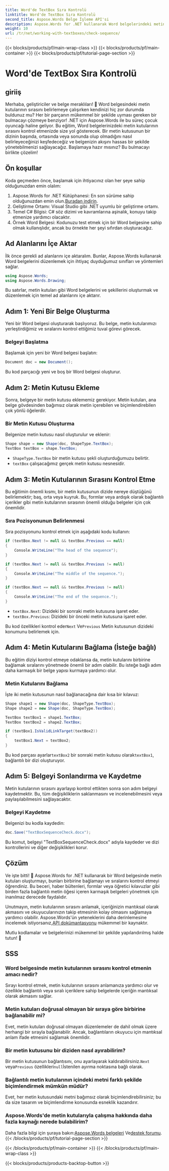 ```yaml
---
title: Word'de TextBox Sıra Kontrolü
linktitle: Word'de TextBox Sıra Kontrolü
second_title: Aspose.Words Belge İşleme API'si
description: Aspose.Words for .NET kullanarak Word belgelerindeki metin kutularının sırasını nasıl kontrol edeceğinizi keşfedin. Belge akışında ustalaşmak için ayrıntılı kılavuzumuzu izleyin!
weight: 10
url: /tr/net/working-with-textboxes/check-sequence/
---
```


{{< blocks/products/pf/main-wrap-class >}}
{{< blocks/products/pf/main-container >}}
{{< blocks/products/pf/tutorial-page-section >}}

# Word'de TextBox Sıra Kontrolü

## giriiş

Merhaba, geliştiriciler ve belge meraklıları! 🌟 Word belgesindeki metin kutularının sırasını belirlemeye çalışırken kendinizi hiç zor durumda buldunuz mu? Her bir parçanın mükemmel bir şekilde uyması gereken bir bulmacayı çözmeye benziyor! .NET için Aspose.Words ile bu süreç çocuk oyuncağı haline geliyor. Bu eğitim, Word belgelerinizdeki metin kutularının sırasını kontrol etmenizde size yol gösterecek. Bir metin kutusunun bir dizinin başında, ortasında veya sonunda olup olmadığını nasıl belirleyeceğinizi keşfedeceğiz ve belgenizin akışını hassas bir şekilde yönetebilmenizi sağlayacağız. Başlamaya hazır mısınız? Bu bulmacayı birlikte çözelim!

## Ön koşullar

Koda geçmeden önce, başlamak için ihtiyacınız olan her şeye sahip olduğunuzdan emin olalım:

1.  Aspose.Words for .NET Kütüphanesi: En son sürüme sahip olduğunuzdan emin olun.[Buradan indirin](https://releases.aspose.com/words/net/).
2. Geliştirme Ortamı: Visual Studio gibi .NET uyumlu bir geliştirme ortamı.
3. Temel C# Bilgisi: C# söz dizimi ve kavramlarına aşinalık, konuyu takip etmenize yardımcı olacaktır.
4. Örnek Word Belgesi: Kodunuzu test etmek için bir Word belgesine sahip olmak kullanışlıdır, ancak bu örnekte her şeyi sıfırdan oluşturacağız.

## Ad Alanlarını İçe Aktar

İlk önce gerekli ad alanlarını içe aktaralım. Bunlar, Aspose.Words kullanarak Word belgelerini düzenlemek için ihtiyaç duyduğumuz sınıfları ve yöntemleri sağlar.

```csharp
using Aspose.Words;
using Aspose.Words.Drawing;
```

Bu satırlar, metin kutuları gibi Word belgelerini ve şekillerini oluşturmak ve düzenlemek için temel ad alanlarını içe aktarır.

## Adım 1: Yeni Bir Belge Oluşturma

Yeni bir Word belgesi oluşturarak başlıyoruz. Bu belge, metin kutularımızı yerleştirdiğimiz ve sıralarını kontrol ettiğimiz tuval görevi görecek.

### Belgeyi Başlatma

Başlamak için yeni bir Word belgesi başlatın:

```csharp
Document doc = new Document();
```

Bu kod parçacığı yeni ve boş bir Word belgesi oluşturur.

## Adım 2: Metin Kutusu Ekleme

Sonra, belgeye bir metin kutusu eklememiz gerekiyor. Metin kutuları, ana belge gövdesinden bağımsız olarak metin içerebilen ve biçimlendirebilen çok yönlü öğelerdir.

### Bir Metin Kutusu Oluşturma

Belgenize metin kutusu nasıl oluşturulur ve eklenir:

```csharp
Shape shape = new Shape(doc, ShapeType.TextBox);
TextBox textBox = shape.TextBox;
```

- `ShapeType.TextBox` bir metin kutusu şekli oluşturduğumuzu belirtir.
- `textBox` çalışacağımız gerçek metin kutusu nesnesidir.

## Adım 3: Metin Kutularının Sırasını Kontrol Etme

Bu eğitimin önemli kısmı, bir metin kutusunun dizide nereye düştüğünü belirlemektir; baş, orta veya kuyruk. Bu, formlar veya ardışık olarak bağlantılı içerikler gibi metin kutularının sırasının önemli olduğu belgeler için çok önemlidir.

### Sıra Pozisyonunun Belirlenmesi

Sıra pozisyonunu kontrol etmek için aşağıdaki kodu kullanın:

```csharp
if (textBox.Next != null && textBox.Previous == null)
{
    Console.WriteLine("The head of the sequence");
}

if (textBox.Next != null && textBox.Previous != null)
{
    Console.WriteLine("The middle of the sequence.");
}

if (textBox.Next == null && textBox.Previous != null)
{
    Console.WriteLine("The end of the sequence.");
}
```

- `textBox.Next`: Dizideki bir sonraki metin kutusuna işaret eder.
- `textBox.Previous`: Dizideki bir önceki metin kutusuna işaret eder.

 Bu kod özellikleri kontrol eder`Next` Ve`Previous` Metin kutusunun dizideki konumunu belirlemek için.

## Adım 4: Metin Kutularını Bağlama (İsteğe bağlı)

Bu eğitim diziyi kontrol etmeye odaklansa da, metin kutularını birbirine bağlamak sıralarını yönetmede önemli bir adım olabilir. Bu isteğe bağlı adım daha karmaşık bir belge yapısı kurmaya yardımcı olur.

### Metin Kutularını Bağlama

İşte iki metin kutusunun nasıl bağlanacağına dair kısa bir kılavuz:

```csharp
Shape shape1 = new Shape(doc, ShapeType.TextBox);
Shape shape2 = new Shape(doc, ShapeType.TextBox);

TextBox textBox1 = shape1.TextBox;
TextBox textBox2 = shape2.TextBox;

if (textBox1.IsValidLinkTarget(textBox2))
{
    textBox1.Next = textBox2;
}
```

 Bu kod parçası ayarlar`textBox2` bir sonraki metin kutusu olarak`textBox1`, bağlantılı bir dizi oluşturuyor.

## Adım 5: Belgeyi Sonlandırma ve Kaydetme

Metin kutularının sırasını ayarlayıp kontrol ettikten sonra son adım belgeyi kaydetmektir. Bu, tüm değişikliklerin saklanmasını ve incelenebilmesini veya paylaşılabilmesini sağlayacaktır.

### Belgeyi Kaydetme

Belgenizi bu kodla kaydedin:

```csharp
doc.Save("TextBoxSequenceCheck.docx");
```

Bu komut, belgeyi "TextBoxSequenceCheck.docx" adıyla kaydeder ve dizi kontrollerini ve diğer değişiklikleri korur.

## Çözüm

Ve işte bitti! 🎉 Aspose.Words for .NET kullanarak bir Word belgesinde metin kutuları oluşturmayı, bunları birbirine bağlamayı ve sıralarını kontrol etmeyi öğrendiniz. Bu beceri, haber bültenleri, formlar veya öğretici kılavuzlar gibi birden fazla bağlantılı metin öğesi içeren karmaşık belgeleri yönetmek için inanılmaz derecede faydalıdır.

 Unutmayın, metin kutularının sırasını anlamak, içeriğinizin mantıksal olarak akmasını ve okuyucularınızın takip etmesinin kolay olmasını sağlamaya yardımcı olabilir. Aspose.Words'ün yeteneklerini daha derinlemesine incelemek istiyorsanız,[API dokümantasyonu](https://reference.aspose.com/words/net/) mükemmel bir kaynaktır.

Mutlu kodlamalar ve belgelerinizi mükemmel bir şekilde yapılandırılmış halde tutun! 🚀

## SSS

### Word belgesinde metin kutularının sırasını kontrol etmenin amacı nedir?
Sırayı kontrol etmek, metin kutularının sırasını anlamanıza yardımcı olur ve özellikle bağlantılı veya sıralı içeriklere sahip belgelerde içeriğin mantıksal olarak akmasını sağlar.

### Metin kutuları doğrusal olmayan bir sıraya göre birbirine bağlanabilir mi?
Evet, metin kutuları doğrusal olmayan düzenlemeler de dahil olmak üzere herhangi bir sırayla bağlanabilir. Ancak, bağlantıların okuyucu için mantıksal anlam ifade etmesini sağlamak önemlidir.

### Bir metin kutusunu bir diziden nasıl ayırabilirim?
 Bir metin kutusunun bağlantısını, onu ayarlayarak kaldırabilirsiniz.`Next` veya`Previous` özellikleri`null`İstenilen ayırma noktasına bağlı olarak.

### Bağlantılı metin kutularının içindeki metni farklı şekilde biçimlendirmek mümkün müdür?
Evet, her metin kutusundaki metni bağımsız olarak biçimlendirebilirsiniz; bu da size tasarım ve biçimlendirme konusunda esneklik kazandırır.

### Aspose.Words'de metin kutularıyla çalışma hakkında daha fazla kaynağı nerede bulabilirim?
 Daha fazla bilgi için şuraya bakın:[Aspose.Words belgeleri](https://reference.aspose.com/words/net/) Ve[destek forumu](https://forum.aspose.com/c/words/8).
{{< /blocks/products/pf/tutorial-page-section >}}

{{< /blocks/products/pf/main-container >}}
{{< /blocks/products/pf/main-wrap-class >}}

{{< blocks/products/products-backtop-button >}}
